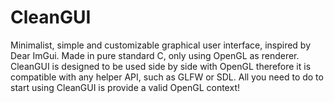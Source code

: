 # CleanGUI
Minimalist, simple and customizable graphical user interface, inspired by Dear ImGui. Made in pure standard C, only using OpenGL as renderer. CleanGUI is designed to be used side by side with OpenGL therefore it is compatible with any helper API, such as GLFW or SDL. All you need to do to start using CleanGUI is provide a valid OpenGL context!
